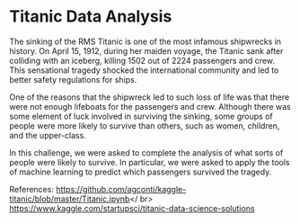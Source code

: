 # Titanic Data Analysis

The sinking of the RMS Titanic is one of the most infamous shipwrecks in history.  On April 15, 1912, during her maiden voyage, the Titanic sank after colliding with an iceberg, killing 1502 out of 2224 passengers and crew. This sensational tragedy shocked the international community and led to better safety regulations for ships.

One of the reasons that the shipwreck led to such loss of life was that there were not enough lifeboats for the passengers and crew. Although there was some element of luck involved in surviving the sinking, some groups of people were more likely to survive than others, such as women, children, and the upper-class.

In this challenge, we were asked to complete the analysis of what sorts of people were likely to survive. In particular, we were asked to apply the tools of machine learning to predict which passengers survived the tragedy.

References: https://github.com/agconti/kaggle-titanic/blob/master/Titanic.ipynb</ br>
            https://www.kaggle.com/startupsci/titanic-data-science-solutions

